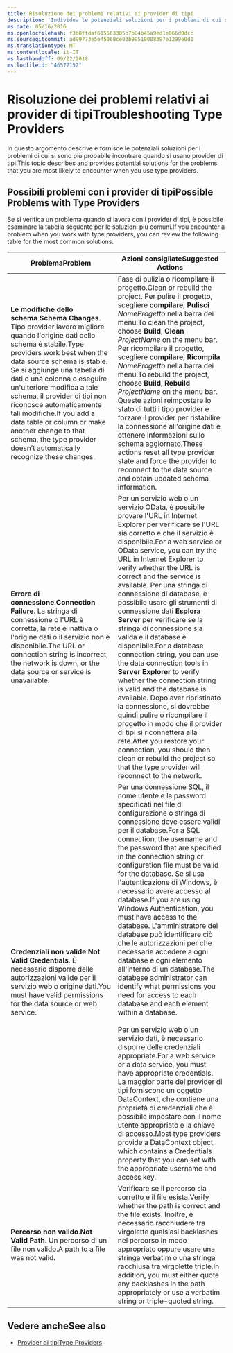```yaml
---
title: Risoluzione dei problemi relativi ai provider di tipi
description: 'Individua le potenziali soluzioni per i problemi di cui si sono più probabile incontrare quando si usano provider di tipi in F #.'
ms.date: 05/16/2016
ms.openlocfilehash: f3b8ffdaf615563305b7b84b45a9ed1e066d0dcc
ms.sourcegitcommit: ad99773e5e45068ce03b99518008397e1299e0d1
ms.translationtype: MT
ms.contentlocale: it-IT
ms.lasthandoff: 09/22/2018
ms.locfileid: "46577152"
---
```

# <a name="troubleshooting-type-providers"></a><span data-ttu-id="85d42-103">Risoluzione dei problemi relativi ai provider di tipi</span><span class="sxs-lookup"><span data-stu-id="85d42-103">Troubleshooting Type Providers</span></span>

<span data-ttu-id="85d42-104">In questo argomento descrive e fornisce le potenziali soluzioni per i problemi di cui si sono più probabile incontrare quando si usano provider di tipi.</span><span class="sxs-lookup"><span data-stu-id="85d42-104">This topic describes and provides potential solutions for the problems that you are most likely to encounter when you use type providers.</span></span>

## <a name="possible-problems-with-type-providers"></a><span data-ttu-id="85d42-105">Possibili problemi con i provider di tipi</span><span class="sxs-lookup"><span data-stu-id="85d42-105">Possible Problems with Type Providers</span></span>

<span data-ttu-id="85d42-106">Se si verifica un problema quando si lavora con i provider di tipi, è possibile esaminare la tabella seguente per le soluzioni più comuni.</span><span class="sxs-lookup"><span data-stu-id="85d42-106">If you encounter a problem when you work with type providers, you can review the following table for the most common solutions.</span></span>

|<span data-ttu-id="85d42-107">Problema</span><span class="sxs-lookup"><span data-stu-id="85d42-107">Problem</span></span>|<span data-ttu-id="85d42-108">Azioni consigliate</span><span class="sxs-lookup"><span data-stu-id="85d42-108">Suggested Actions</span></span>|
|-------|-----------------|
|<span data-ttu-id="85d42-109">**Le modifiche dello schema**.</span><span class="sxs-lookup"><span data-stu-id="85d42-109">**Schema Changes**.</span></span> <span data-ttu-id="85d42-110">Tipo provider lavoro migliore quando l'origine dati dello schema è stabile.</span><span class="sxs-lookup"><span data-stu-id="85d42-110">Type providers work best  when the data source schema is stable.</span></span> <span data-ttu-id="85d42-111">Se si aggiunge una tabella di dati o una colonna o eseguire un'ulteriore modifica a tale schema, il provider di tipi non riconosce automaticamente tali modifiche.</span><span class="sxs-lookup"><span data-stu-id="85d42-111">If you add a data table or column or make another change to that schema, the type provider doesn’t automatically recognize these changes.</span></span>|<span data-ttu-id="85d42-112">Fase di pulizia o ricompilare il progetto.</span><span class="sxs-lookup"><span data-stu-id="85d42-112">Clean or rebuild the project.</span></span> <span data-ttu-id="85d42-113">Per pulire il progetto, scegliere **compilare**, **Pulisci** *NomeProgetto* nella barra dei menu.</span><span class="sxs-lookup"><span data-stu-id="85d42-113">To clean the project, choose **Build**, **Clean** *ProjectName* on the menu bar.</span></span> <span data-ttu-id="85d42-114">Per ricompilare il progetto, scegliere **compilare**, **Ricompila** *NomeProgetto* nella barra dei menu.</span><span class="sxs-lookup"><span data-stu-id="85d42-114">To rebuild the project, choose **Build**, **Rebuild** *ProjectName* on the menu bar.</span></span> <span data-ttu-id="85d42-115">Queste azioni reimpostare lo stato di tutti i tipo provider e forzare il provider per ristabilire la connessione all'origine dati e ottenere informazioni sullo schema aggiornato.</span><span class="sxs-lookup"><span data-stu-id="85d42-115">These actions reset all type provider state and force the provider to reconnect to the data source and obtain updated schema information.</span></span>|
|<span data-ttu-id="85d42-116">**Errore di connessione**.</span><span class="sxs-lookup"><span data-stu-id="85d42-116">**Connection Failure**.</span></span> <span data-ttu-id="85d42-117">La stringa di connessione o l'URL è corretta, la rete è inattiva o l'origine dati o il servizio non è disponibile.</span><span class="sxs-lookup"><span data-stu-id="85d42-117">The URL or connection string is incorrect, the network is down, or the data source or service is unavailable.</span></span>|<span data-ttu-id="85d42-118">Per un servizio web o un servizio OData, è possibile provare l'URL in Internet Explorer per verificare se l'URL sia corretto e che il servizio è disponibile.</span><span class="sxs-lookup"><span data-stu-id="85d42-118">For a web service or OData service, you can try the URL in Internet Explorer to verify whether the URL is correct and the service is available.</span></span> <span data-ttu-id="85d42-119">Per una stringa di connessione di database, è possibile usare gli strumenti di connessione dati **Esplora Server** per verificare se la stringa di connessione sia valida e il database è disponibile.</span><span class="sxs-lookup"><span data-stu-id="85d42-119">For a database connection string, you can use the data connection tools in **Server Explorer** to verify whether the connection string is valid and the database is available.</span></span> <span data-ttu-id="85d42-120">Dopo aver ripristinato la connessione, si dovrebbe quindi pulire o ricompilare il progetto in modo che il provider di tipi si riconnetterà alla rete.</span><span class="sxs-lookup"><span data-stu-id="85d42-120">After you restore your connection, you should then clean or rebuild the project so that the type provider will reconnect to the network.</span></span>|
|<span data-ttu-id="85d42-121">**Credenziali non valide**.</span><span class="sxs-lookup"><span data-stu-id="85d42-121">**Not Valid Credentials**.</span></span> <span data-ttu-id="85d42-122">È necessario disporre delle autorizzazioni valide per il servizio web o origine dati.</span><span class="sxs-lookup"><span data-stu-id="85d42-122">You must have valid permissions for the data source or web service.</span></span>|<span data-ttu-id="85d42-123">Per una connessione SQL, il nome utente e la password specificati nel file di configurazione o stringa di connessione deve essere validi per il database.</span><span class="sxs-lookup"><span data-stu-id="85d42-123">For a SQL connection, the username and the password that are specified in the connection string or configuration file must be valid for the database.</span></span> <span data-ttu-id="85d42-124">Se si usa l'autenticazione di Windows, è necessario avere accesso al database.</span><span class="sxs-lookup"><span data-stu-id="85d42-124">If you are using Windows Authentication, you must have access to the database.</span></span> <span data-ttu-id="85d42-125">L'amministratore del database può identificare ciò che le autorizzazioni per che necessarie accedere a ogni database e ogni elemento all'interno di un database.</span><span class="sxs-lookup"><span data-stu-id="85d42-125">The database administrator can identify what permissions you need for access to each database and each element within a database.</span></span><br /><br /><span data-ttu-id="85d42-126">Per un servizio web o un servizio dati, è necessario disporre delle credenziali appropriate.</span><span class="sxs-lookup"><span data-stu-id="85d42-126">For a web service or a data service, you must have appropriate credentials.</span></span> <span data-ttu-id="85d42-127">La maggior parte dei provider di tipi forniscono un oggetto DataContext, che contiene una proprietà di credenziali che è possibile impostare con il nome utente appropriato e la chiave di accesso.</span><span class="sxs-lookup"><span data-stu-id="85d42-127">Most type providers provide a DataContext object, which contains a Credentials property that you can set with the appropriate username and access key.</span></span>|
|<span data-ttu-id="85d42-128">**Percorso non valido**.</span><span class="sxs-lookup"><span data-stu-id="85d42-128">**Not Valid Path**.</span></span> <span data-ttu-id="85d42-129">Un percorso di un file non valido.</span><span class="sxs-lookup"><span data-stu-id="85d42-129">A path to a file was not valid.</span></span>|<span data-ttu-id="85d42-130">Verificare se il percorso sia corretto e il file esista.</span><span class="sxs-lookup"><span data-stu-id="85d42-130">Verify whether the path is correct and the file exists.</span></span> <span data-ttu-id="85d42-131">Inoltre, è necessario racchiudere tra virgolette qualsiasi backlashes nel percorso in modo appropriato oppure usare una stringa verbatim o una stringa racchiusa tra virgolette triple.</span><span class="sxs-lookup"><span data-stu-id="85d42-131">In addition, you must either quote any backlashes in the path appropriately or use a verbatim string or triple-quoted string.</span></span>|

## <a name="see-also"></a><span data-ttu-id="85d42-132">Vedere anche</span><span class="sxs-lookup"><span data-stu-id="85d42-132">See also</span></span>

- [<span data-ttu-id="85d42-133">Provider di tipi</span><span class="sxs-lookup"><span data-stu-id="85d42-133">Type Providers</span></span>](index.md)
